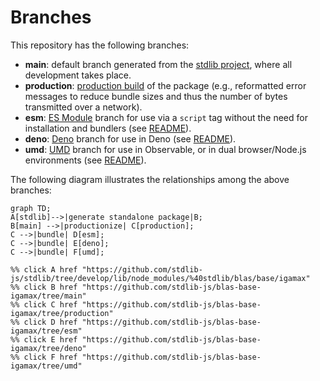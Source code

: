 <!--

@license Apache-2.0

Copyright (c) 2022 The Stdlib Authors.

Licensed under the Apache License, Version 2.0 (the "License");
you may not use this file except in compliance with the License.
You may obtain a copy of the License at

    http://www.apache.org/licenses/LICENSE-2.0

Unless required by applicable law or agreed to in writing, software
distributed under the License is distributed on an "AS IS" BASIS,
WITHOUT WARRANTIES OR CONDITIONS OF ANY KIND, either express or implied.
See the License for the specific language governing permissions and
limitations under the License.

-->

# Branches

This repository has the following branches:

-   **main**: default branch generated from the [stdlib project][stdlib-url], where all development takes place.
-   **production**: [production build][production-url] of the package (e.g., reformatted error messages to reduce bundle sizes and thus the number of bytes transmitted over a network).
-   **esm**: [ES Module][esm-url] branch for use via a `script` tag without the need for installation and bundlers (see [README][esm-readme]).
-   **deno**: [Deno][deno-url] branch for use in Deno (see [README][deno-readme]).
-   **umd**: [UMD][umd-url] branch for use in Observable, or in dual browser/Node.js environments (see [README][umd-readme]).

The following diagram illustrates the relationships among the above branches:

```mermaid
graph TD;
A[stdlib]-->|generate standalone package|B;
B[main] -->|productionize| C[production];
C -->|bundle| D[esm];
C -->|bundle| E[deno];
C -->|bundle| F[umd];

%% click A href "https://github.com/stdlib-js/stdlib/tree/develop/lib/node_modules/%40stdlib/blas/base/igamax"
%% click B href "https://github.com/stdlib-js/blas-base-igamax/tree/main"
%% click C href "https://github.com/stdlib-js/blas-base-igamax/tree/production"
%% click D href "https://github.com/stdlib-js/blas-base-igamax/tree/esm"
%% click E href "https://github.com/stdlib-js/blas-base-igamax/tree/deno"
%% click F href "https://github.com/stdlib-js/blas-base-igamax/tree/umd"
```

[stdlib-url]: https://github.com/stdlib-js/stdlib/tree/develop/lib/node_modules/%40stdlib/blas/base/igamax
[production-url]: https://github.com/stdlib-js/blas-base-igamax/tree/production
[deno-url]: https://github.com/stdlib-js/blas-base-igamax/tree/deno
[deno-readme]: https://github.com/stdlib-js/blas-base-igamax/blob/deno/README.md
[umd-url]: https://github.com/stdlib-js/blas-base-igamax/tree/umd
[umd-readme]: https://github.com/stdlib-js/blas-base-igamax/blob/umd/README.md
[esm-url]: https://github.com/stdlib-js/blas-base-igamax/tree/esm
[esm-readme]: https://github.com/stdlib-js/blas-base-igamax/blob/esm/README.md